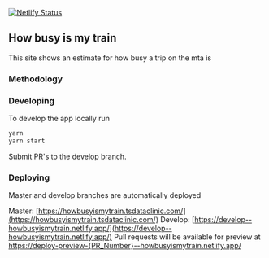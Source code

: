 [![Netlify Status](https://api.netlify.com/api/v1/badges/38c54fac-97f2-49d1-97c4-e0ffc687f779/deploy-status)](https://app.netlify.com/sites/ts-mta-crowding/deploys)

## How busy is my train

This site shows an estimate for how busy a trip on the mta is 

### Methodology 

### Developing 

To develop the app locally run 

```bash
yarn
yarn start 
```

Submit PR's to the develop branch.

### Deploying 

Master and develop branches are automatically deployed

Master: [https://howbusyismytrain.tsdataclinic.com/](https://howbusyismytrain.tsdataclinic.com/)
Develop: [https://develop--howbusyismytrain.netlify.app/](https://develop--howbusyismytrain.netlify.app/)
Pull requests will be available for preview at [https://deploy-preview-{PR_Number}--howbusyismytrain.netlify.app/](https://deploy-preview-{PR_Number}--howbusyismytrain.netlify.app/)